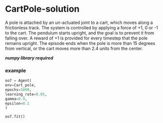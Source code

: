 # CartPole-solution

A pole is attached by an un-actuated joint to a cart, which moves along a frictionless track. The system is controlled by applying a force of +1, 0 or -1 to the cart. The pendulum starts upright, and the goal is to prevent it from falling over. A reward of +1 is provided for every timestep that the pole remains upright. The episode ends when the pole is more than 15 degrees from vertical, or the cart moves more than 2.4 units from the center.

***numpy library required***

### example

```python
oo7 = Agent(
env=Cart_pole,
epochs=5000,
learning_rate=0.05, 
gamma=0.9,
epsilon=0.1
)

oo7.fit()
```

